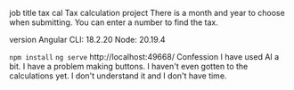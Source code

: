 job title tax cal
Tax calculation project
There is a month and year to choose when submitting.
You can enter a number to find the tax.

version 
Angular CLI: 18.2.20
Node: 20.19.4

``npm install``
``ng serve``
http://localhost:49668/
Confession
I have used AI a bit. I have a problem making buttons. I haven't even gotten to the calculations yet. I don't understand it and I don't have time.
